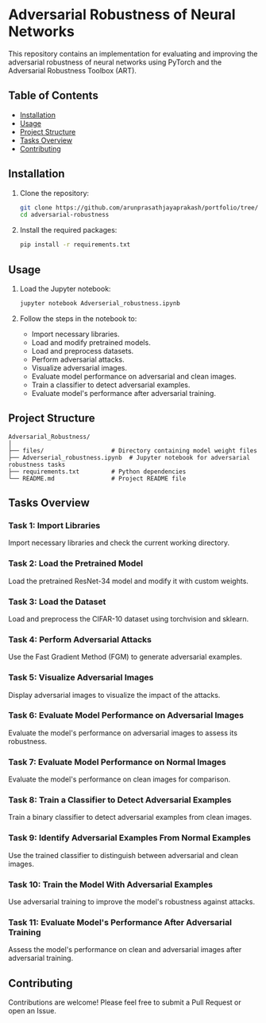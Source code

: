 # Adversarial Robustness of Neural Networks

This repository contains an implementation for evaluating and improving the adversarial robustness of neural networks using PyTorch and the Adversarial Robustness Toolbox (ART).

## Table of Contents

- [Installation](#installation)
- [Usage](#usage)
- [Project Structure](#project-structure)
- [Tasks Overview](#tasks-overview)
- [Contributing](#contributing)

## Installation

1. Clone the repository:

    ```bash
    git clone https://github.com/arunprasathjayaprakash/portfolio/tree/3d42c9587706f96dc323f93e7cd95728fdb35ff3/adversial_robustness
    cd adversarial-robustness
    ```

2. Install the required packages:

    ```bash
    pip install -r requirements.txt
    ```

## Usage

1. Load the Jupyter notebook:

    ```bash
    jupyter notebook Adverserial_robustness.ipynb
    ```

2. Follow the steps in the notebook to:
    - Import necessary libraries.
    - Load and modify pretrained models.
    - Load and preprocess datasets.
    - Perform adversarial attacks.
    - Visualize adversarial images.
    - Evaluate model performance on adversarial and clean images.
    - Train a classifier to detect adversarial examples.
    - Evaluate model's performance after adversarial training.

## Project Structure

```
Adversarial_Robustness/
│
├── files/                   # Directory containing model weight files
├── Adverserial_robustness.ipynb  # Jupyter notebook for adversarial robustness tasks
├── requirements.txt         # Python dependencies
└── README.md                # Project README file
```

## Tasks Overview

### Task 1: Import Libraries

Import necessary libraries and check the current working directory.

### Task 2: Load the Pretrained Model

Load the pretrained ResNet-34 model and modify it with custom weights.

### Task 3: Load the Dataset

Load and preprocess the CIFAR-10 dataset using torchvision and sklearn.

### Task 4: Perform Adversarial Attacks

Use the Fast Gradient Method (FGM) to generate adversarial examples.

### Task 5: Visualize Adversarial Images

Display adversarial images to visualize the impact of the attacks.

### Task 6: Evaluate Model Performance on Adversarial Images

Evaluate the model's performance on adversarial images to assess its robustness.

### Task 7: Evaluate Model Performance on Normal Images

Evaluate the model's performance on clean images for comparison.

### Task 8: Train a Classifier to Detect Adversarial Examples

Train a binary classifier to detect adversarial examples from clean images.

### Task 9: Identify Adversarial Examples From Normal Examples

Use the trained classifier to distinguish between adversarial and clean images.

### Task 10: Train the Model With Adversarial Examples

Use adversarial training to improve the model's robustness against attacks.

### Task 11: Evaluate Model's Performance After Adversarial Training

Assess the model's performance on clean and adversarial images after adversarial training.

## Contributing

Contributions are welcome! Please feel free to submit a Pull Request or open an Issue.


